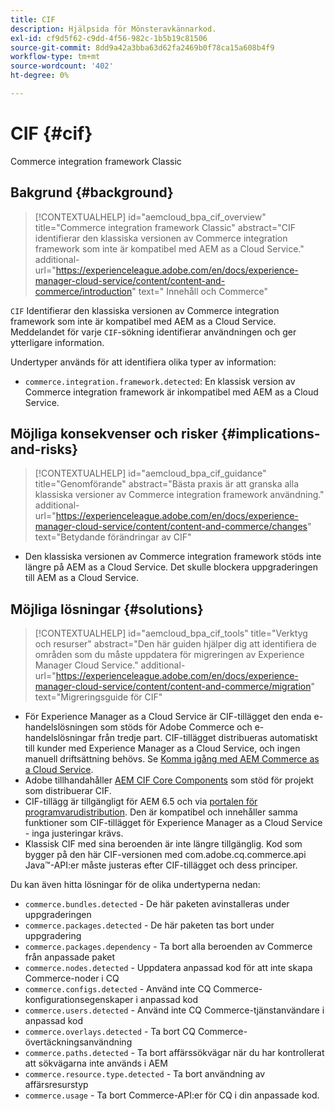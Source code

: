```yaml
---
title: CIF
description: Hjälpsida för Mönsteravkännarkod.
exl-id: cf9d5f62-c9dd-4f56-982c-1b5b19c81506
source-git-commit: 8dd9a42a3bba63d62fa2469b0f78ca15a608b4f9
workflow-type: tm+mt
source-wordcount: '402'
ht-degree: 0%

---
```


# CIF {#cif}

Commerce integration framework Classic

## Bakgrund {#background}

>[!CONTEXTUALHELP]
>id="aemcloud_bpa_cif_overview"
>title="Commerce integration framework Classic"
>abstract="CIF identifierar den klassiska versionen av Commerce integration framework som inte är kompatibel med AEM as a Cloud Service."
>additional-url="https://experienceleague.adobe.com/en/docs/experience-manager-cloud-service/content/content-and-commerce/introduction" text=" Innehåll och Commerce"

`CIF` Identifierar den klassiska versionen av Commerce integration framework som inte är kompatibel med AEM as a Cloud Service. Meddelandet för varje `CIF`-sökning identifierar användningen och ger ytterligare information.

Undertyper används för att identifiera olika typer av information:

* `commerce.integration.framework.detected`: En klassisk version av Commerce integration framework är inkompatibel med AEM as a Cloud Service.


## Möjliga konsekvenser och risker {#implications-and-risks}

>[!CONTEXTUALHELP]
>id="aemcloud_bpa_cif_guidance"
>title="Genomförande"
>abstract="Bästa praxis är att granska alla klassiska versioner av Commerce integration framework användning."
>additional-url="https://experienceleague.adobe.com/en/docs/experience-manager-cloud-service/content/content-and-commerce/changes" text="Betydande förändringar av CIF"

* Den klassiska versionen av Commerce integration framework stöds inte längre på AEM as a Cloud Service. Det skulle blockera uppgraderingen till AEM as a Cloud Service.

## Möjliga lösningar {#solutions}

>[!CONTEXTUALHELP]
>id="aemcloud_bpa_cif_tools"
>title="Verktyg och resurser"
>abstract="Den här guiden hjälper dig att identifiera de områden som du måste uppdatera för migreringen av Experience Manager Cloud Service."
>additional-url="https://experienceleague.adobe.com/en/docs/experience-manager-cloud-service/content/content-and-commerce/migration" text="Migreringsguide för CIF"

* För Experience Manager as a Cloud Service är CIF-tillägget den enda e-handelslösningen som stöds för Adobe Commerce och e-handelslösningar från tredje part. CIF-tillägget distribueras automatiskt till kunder med Experience Manager as a Cloud Service, och ingen manuell driftsättning behövs. Se [Komma igång med AEM Commerce as a Cloud Service](https://experienceleague.adobe.com/en/docs/experience-manager-cloud-service/content/content-and-commerce/storefront/getting-started).
* Adobe tillhandahåller [AEM CIF Core Components](https://github.com/adobe/aem-core-cif-components) som stöd för projekt som distribuerar CIF.
* CIF-tillägg är tillgängligt för AEM 6.5 och via [portalen för programvarudistribution](https://experience.adobe.com/#/downloads/content/software-distribution/en/aem.html). Den är kompatibel och innehåller samma funktioner som CIF-tillägget för Experience Manager as a Cloud Service - inga justeringar krävs.
* Klassisk CIF med sina beroenden är inte längre tillgänglig. Kod som bygger på den här CIF-versionen med com.adobe.cq.commerce.api Java™-API:er måste justeras efter CIF-tillägget och dess principer.

Du kan även hitta lösningar för de olika undertyperna nedan:

* `commerce.bundles.detected` - De här paketen avinstalleras under uppgraderingen
* `commerce.packages.detected` - De här paketen tas bort under uppgradering
* `commerce.packages.dependency` - Ta bort alla beroenden av Commerce från anpassade paket
* `commerce.nodes.detected` - Uppdatera anpassad kod för att inte skapa Commerce-noder i CQ
* `commerce.configs.detected` - Använd inte CQ Commerce-konfigurationsegenskaper i anpassad kod
* `commerce.users.detected` - Använd inte CQ Commerce-tjänstanvändare i anpassad kod
* `commerce.overlays.detected` - Ta bort CQ Commerce-övertäckningsanvändning
* `commerce.paths.detected` - Ta bort affärssökvägar när du har kontrollerat att sökvägarna inte används i AEM
* `commerce.resource.type.detected` - Ta bort användning av affärsresurstyp
* `commerce.usage` - Ta bort Commerce-API:er för CQ i din anpassade kod.
